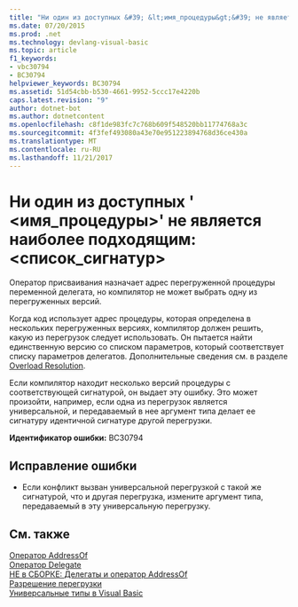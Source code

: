 ```yaml
---
title: "Ни один из доступных &#39; &lt;имя_процедуры&gt;&#39; не является наиболее подходящим: &lt;список_сигнатур&gt;"
ms.date: 07/20/2015
ms.prod: .net
ms.technology: devlang-visual-basic
ms.topic: article
f1_keywords:
- vbc30794
- BC30794
helpviewer_keywords: BC30794
ms.assetid: 51d54cbb-b530-4661-9952-5ccc17e4220b
caps.latest.revision: "9"
author: dotnet-bot
ms.author: dotnetcontent
ms.openlocfilehash: c8f1de983fc7c768b609f548520bb11774768a3c
ms.sourcegitcommit: 4f3fef493080a43e70e951223894768d36ce430a
ms.translationtype: MT
ms.contentlocale: ru-RU
ms.lasthandoff: 11/21/2017
---
```

# <a name="no-accessible-39ltprocedurenamegt39-is-most-specific-ltsignaturelistgt"></a>Ни один из доступных &#39; &lt;имя_процедуры&gt;&#39; не является наиболее подходящим: &lt;список_сигнатур&gt;
Оператор присваивания назначает адрес перегруженной процедуры переменной делегата, но компилятор не может выбрать одну из перегруженных версий.  
  
 Когда код использует адрес процедуры, которая определена в нескольких перегруженных версиях, компилятор должен решить, какую из перегрузок следует использовать. Он пытается найти единственную версию со списком параметров, который соответствует списку параметров делегатов. Дополнительные сведения см. в разделе [Overload Resolution](../../visual-basic/programming-guide/language-features/procedures/overload-resolution.md).  
  
 Если компилятор находит несколько версий процедуры с соответствующей сигнатурой, он выдает эту ошибку. Это может произойти, например, если одна из перегрузок является универсальной, и передаваемый в нее аргумент типа делает ее сигнатуру идентичной сигнатуре другой перегрузки.  
  
 **Идентификатор ошибки:** BC30794  
  
## <a name="to-correct-this-error"></a>Исправление ошибки  
  
-   Если конфликт вызван универсальной перегрузкой с такой же сигнатурой, что и другая перегрузка, измените аргумент типа, передаваемый в эту универсальную перегрузку.  
  
## <a name="see-also"></a>См. также  
 [Оператор AddressOf](../../visual-basic/language-reference/operators/addressof-operator.md)  
 [Оператор Delegate](../../visual-basic/language-reference/statements/delegate-statement.md)  
 [НЕ в СБОРКЕ: Делегаты и оператор AddressOf](http://msdn.microsoft.com/en-us/7b2ed932-8598-4355-b2f7-5cedb23ee86f)  
 [Разрешение перегрузки](../../visual-basic/programming-guide/language-features/procedures/overload-resolution.md)  
 [Универсальные типы в Visual Basic](../../visual-basic/programming-guide/language-features/data-types/generic-types.md)
